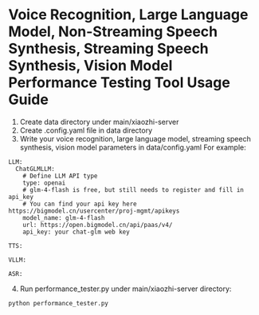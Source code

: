 # Voice Recognition, Large Language Model, Non-Streaming Speech Synthesis, Streaming Speech Synthesis, Vision Model Performance Testing Tool Usage Guide

1. Create data directory under main/xiaozhi-server
2. Create .config.yaml file in data directory
3. Write your voice recognition, large language model, streaming speech synthesis, vision model parameters in data/config.yaml
For example:
```
LLM:
  ChatGLMLLM:
    # Define LLM API type
    type: openai
    # glm-4-flash is free, but still needs to register and fill in api_key
    # You can find your api key here https://bigmodel.cn/usercenter/proj-mgmt/apikeys
    model_name: glm-4-flash
    url: https://open.bigmodel.cn/api/paas/v4/
    api_key: your chat-glm web key

TTS:

VLLM:

ASR:
```
4. Run performance_tester.py under main/xiaozhi-server directory:
```
python performance_tester.py
```


